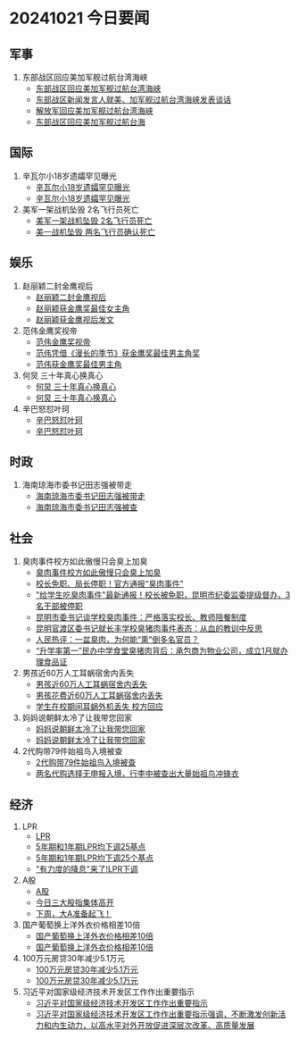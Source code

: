 # 20241021 今日要闻

## 军事
1. 东部战区回应美加军舰过航台湾海峡
	- [东部战区回应美加军舰过航台湾海峡](https://www.google.com/search?q=%E4%B8%9C%E9%83%A8%E6%88%98%E5%8C%BA%E5%9B%9E%E5%BA%94%E7%BE%8E%E5%8A%A0%E5%86%9B%E8%88%B0%E8%BF%87%E8%88%AA%E5%8F%B0%E6%B9%BE%E6%B5%B7%E5%B3%A1)
	- [东部战区新闻发言人就美、加军舰过航台湾海峡发表谈话](https://www.google.com/search?q=%E4%B8%9C%E9%83%A8%E6%88%98%E5%8C%BA%E6%96%B0%E9%97%BB%E5%8F%91%E8%A8%80%E4%BA%BA%E5%B0%B1%E7%BE%8E%E3%80%81%E5%8A%A0%E5%86%9B%E8%88%B0%E8%BF%87%E8%88%AA%E5%8F%B0%E6%B9%BE%E6%B5%B7%E5%B3%A1%E5%8F%91%E8%A1%A8%E8%B0%88%E8%AF%9D)
	- [解放军回应美加军舰过航台湾海峡](https://www.google.com/search?q=%E8%A7%A3%E6%94%BE%E5%86%9B%E5%9B%9E%E5%BA%94%E7%BE%8E%E5%8A%A0%E5%86%9B%E8%88%B0%E8%BF%87%E8%88%AA%E5%8F%B0%E6%B9%BE%E6%B5%B7%E5%B3%A1)
	- [东部战区回应美加军舰过航台海](https://www.google.com/search?q=%E4%B8%9C%E9%83%A8%E6%88%98%E5%8C%BA%E5%9B%9E%E5%BA%94%E7%BE%8E%E5%8A%A0%E5%86%9B%E8%88%B0%E8%BF%87%E8%88%AA%E5%8F%B0%E6%B5%B7)
## 国际
1. 辛瓦尔小18岁遗孀罕见曝光
	- [辛瓦尔小18岁遗孀罕见曝光](https://www.google.com/search?q=%E8%BE%9B%E7%93%A6%E5%B0%94%E5%B0%8F18%E5%B2%81%E9%81%97%E5%AD%80%E7%BD%95%E8%A7%81%E6%9B%9D%E5%85%89)
	- [辛瓦尔小18岁遗孀罕见曝光](https://www.google.com/search?q=%E8%BE%9B%E7%93%A6%E5%B0%94%E5%B0%8F18%E5%B2%81%E9%81%97%E5%AD%80%E7%BD%95%E8%A7%81%E6%9B%9D%E5%85%89)
1. 美军一架战机坠毁 2名飞行员死亡
	- [美军一架战机坠毁 2名飞行员死亡](https://www.google.com/search?q=%E7%BE%8E%E5%86%9B%E4%B8%80%E6%9E%B6%E6%88%98%E6%9C%BA%E5%9D%A0%E6%AF%81%202%E5%90%8D%E9%A3%9E%E8%A1%8C%E5%91%98%E6%AD%BB%E4%BA%A1)
	- [美一战机坠毁 两名飞行员确认死亡](https://www.google.com/search?q=%E7%BE%8E%E4%B8%80%E6%88%98%E6%9C%BA%E5%9D%A0%E6%AF%81%20%E4%B8%A4%E5%90%8D%E9%A3%9E%E8%A1%8C%E5%91%98%E7%A1%AE%E8%AE%A4%E6%AD%BB%E4%BA%A1)
## 娱乐
1. 赵丽颖二封金鹰视后
	- [赵丽颖二封金鹰视后](https://www.google.com/search?q=%E8%B5%B5%E4%B8%BD%E9%A2%96%E4%BA%8C%E5%B0%81%E9%87%91%E9%B9%B0%E8%A7%86%E5%90%8E)
	- [赵丽颖获金鹰奖最佳女主角](https://www.google.com/search?q=%E8%B5%B5%E4%B8%BD%E9%A2%96%E8%8E%B7%E9%87%91%E9%B9%B0%E5%A5%96%E6%9C%80%E4%BD%B3%E5%A5%B3%E4%B8%BB%E8%A7%92)
	- [赵丽颖获金鹰视后发文](https://www.google.com/search?q=%E8%B5%B5%E4%B8%BD%E9%A2%96%E8%8E%B7%E9%87%91%E9%B9%B0%E8%A7%86%E5%90%8E%E5%8F%91%E6%96%87)
1. 范伟金鹰奖视帝
	- [范伟金鹰奖视帝](https://www.google.com/search?q=%E8%8C%83%E4%BC%9F%E9%87%91%E9%B9%B0%E5%A5%96%E8%A7%86%E5%B8%9D)
	- [范伟凭借《漫长的季节》获金鹰奖最佳男主角奖](https://www.google.com/search?q=%E8%8C%83%E4%BC%9F%E5%87%AD%E5%80%9F%E3%80%8A%E6%BC%AB%E9%95%BF%E7%9A%84%E5%AD%A3%E8%8A%82%E3%80%8B%E8%8E%B7%E9%87%91%E9%B9%B0%E5%A5%96%E6%9C%80%E4%BD%B3%E7%94%B7%E4%B8%BB%E8%A7%92%E5%A5%96)
	- [范伟获金鹰奖最佳男主角](https://www.google.com/search?q=%E8%8C%83%E4%BC%9F%E8%8E%B7%E9%87%91%E9%B9%B0%E5%A5%96%E6%9C%80%E4%BD%B3%E7%94%B7%E4%B8%BB%E8%A7%92)
1. 何炅 三十年真心换真心
	- [何炅 三十年真心换真心](https://www.google.com/search?q=%E4%BD%95%E7%82%85%20%E4%B8%89%E5%8D%81%E5%B9%B4%E7%9C%9F%E5%BF%83%E6%8D%A2%E7%9C%9F%E5%BF%83)
	- [何炅 三十年真心换真心](https://www.google.com/search?q=%E4%BD%95%E7%82%85%20%E4%B8%89%E5%8D%81%E5%B9%B4%E7%9C%9F%E5%BF%83%E6%8D%A2%E7%9C%9F%E5%BF%83)
1. 辛巴怒怼叶珂
	- [辛巴怒怼叶珂](https://www.google.com/search?q=%E8%BE%9B%E5%B7%B4%E6%80%92%E6%80%BC%E5%8F%B6%E7%8F%82)
	- [辛巴怒怼叶珂](https://www.google.com/search?q=%E8%BE%9B%E5%B7%B4%E6%80%92%E6%80%BC%E5%8F%B6%E7%8F%82)
## 时政
1. 海南琼海市委书记田志强被带走
	- [海南琼海市委书记田志强被带走](https://www.google.com/search?q=%E6%B5%B7%E5%8D%97%E7%90%BC%E6%B5%B7%E5%B8%82%E5%A7%94%E4%B9%A6%E8%AE%B0%E7%94%B0%E5%BF%97%E5%BC%BA%E8%A2%AB%E5%B8%A6%E8%B5%B0)
	- [海南琼海市委书记田志强被查](https://www.google.com/search?q=%E6%B5%B7%E5%8D%97%E7%90%BC%E6%B5%B7%E5%B8%82%E5%A7%94%E4%B9%A6%E8%AE%B0%E7%94%B0%E5%BF%97%E5%BC%BA%E8%A2%AB%E6%9F%A5)
## 社会
1. 臭肉事件校方如此傲慢只会臭上加臭
	- [臭肉事件校方如此傲慢只会臭上加臭](https://www.google.com/search?q=%E8%87%AD%E8%82%89%E4%BA%8B%E4%BB%B6%E6%A0%A1%E6%96%B9%E5%A6%82%E6%AD%A4%E5%82%B2%E6%85%A2%E5%8F%AA%E4%BC%9A%E8%87%AD%E4%B8%8A%E5%8A%A0%E8%87%AD)
	- [校长免职、局长停职！官方通报“臭肉事件"](https://www.google.com/search?q=%E6%A0%A1%E9%95%BF%E5%85%8D%E8%81%8C%E3%80%81%E5%B1%80%E9%95%BF%E5%81%9C%E8%81%8C%EF%BC%81%E5%AE%98%E6%96%B9%E9%80%9A%E6%8A%A5%E2%80%9C%E8%87%AD%E8%82%89%E4%BA%8B%E4%BB%B6%22)
	- ["给学生吃臭肉事件"最新通报！校长被免职，昆明市纪委监委提级督办，3名干部被停职](https://www.google.com/search?q=%22%E7%BB%99%E5%AD%A6%E7%94%9F%E5%90%83%E8%87%AD%E8%82%89%E4%BA%8B%E4%BB%B6%22%E6%9C%80%E6%96%B0%E9%80%9A%E6%8A%A5%EF%BC%81%E6%A0%A1%E9%95%BF%E8%A2%AB%E5%85%8D%E8%81%8C%EF%BC%8C%E6%98%86%E6%98%8E%E5%B8%82%E7%BA%AA%E5%A7%94%E7%9B%91%E5%A7%94%E6%8F%90%E7%BA%A7%E7%9D%A3%E5%8A%9E%EF%BC%8C3%E5%90%8D%E5%B9%B2%E9%83%A8%E8%A2%AB%E5%81%9C%E8%81%8C)
	- [昆明市委书记谈学校臭肉事件：严格落实校长、教师陪餐制度](https://www.google.com/search?q=%E6%98%86%E6%98%8E%E5%B8%82%E5%A7%94%E4%B9%A6%E8%AE%B0%E8%B0%88%E5%AD%A6%E6%A0%A1%E8%87%AD%E8%82%89%E4%BA%8B%E4%BB%B6%EF%BC%9A%E4%B8%A5%E6%A0%BC%E8%90%BD%E5%AE%9E%E6%A0%A1%E9%95%BF%E3%80%81%E6%95%99%E5%B8%88%E9%99%AA%E9%A4%90%E5%88%B6%E5%BA%A6)
	- [昆明官渡区委书记就长丰学校臭猪肉事件表态：从血的教训中反思](https://www.google.com/search?q=%E6%98%86%E6%98%8E%E5%AE%98%E6%B8%A1%E5%8C%BA%E5%A7%94%E4%B9%A6%E8%AE%B0%E5%B0%B1%E9%95%BF%E4%B8%B0%E5%AD%A6%E6%A0%A1%E8%87%AD%E7%8C%AA%E8%82%89%E4%BA%8B%E4%BB%B6%E8%A1%A8%E6%80%81%EF%BC%9A%E4%BB%8E%E8%A1%80%E7%9A%84%E6%95%99%E8%AE%AD%E4%B8%AD%E5%8F%8D%E6%80%9D)
	- [人民热评：一盆臭肉，为何能“熏”倒多名官员？](https://www.google.com/search?q=%E4%BA%BA%E6%B0%91%E7%83%AD%E8%AF%84%EF%BC%9A%E4%B8%80%E7%9B%86%E8%87%AD%E8%82%89%EF%BC%8C%E4%B8%BA%E4%BD%95%E8%83%BD%E2%80%9C%E7%86%8F%E2%80%9D%E5%80%92%E5%A4%9A%E5%90%8D%E5%AE%98%E5%91%98%EF%BC%9F)
	- [“升学率第一”民办中学食堂臭猪肉背后：承包商为物业公司，成立1月就办理食品证](https://www.google.com/search?q=%E2%80%9C%E5%8D%87%E5%AD%A6%E7%8E%87%E7%AC%AC%E4%B8%80%E2%80%9D%E6%B0%91%E5%8A%9E%E4%B8%AD%E5%AD%A6%E9%A3%9F%E5%A0%82%E8%87%AD%E7%8C%AA%E8%82%89%E8%83%8C%E5%90%8E%EF%BC%9A%E6%89%BF%E5%8C%85%E5%95%86%E4%B8%BA%E7%89%A9%E4%B8%9A%E5%85%AC%E5%8F%B8%EF%BC%8C%E6%88%90%E7%AB%8B1%E6%9C%88%E5%B0%B1%E5%8A%9E%E7%90%86%E9%A3%9F%E5%93%81%E8%AF%81)
1. 男孩近60万人工耳蜗宿舍内丢失
	- [男孩近60万人工耳蜗宿舍内丢失](https://www.google.com/search?q=%E7%94%B7%E5%AD%A9%E8%BF%9160%E4%B8%87%E4%BA%BA%E5%B7%A5%E8%80%B3%E8%9C%97%E5%AE%BF%E8%88%8D%E5%86%85%E4%B8%A2%E5%A4%B1)
	- [男孩花费近60万人工耳蜗宿舍内丢失](https://www.google.com/search?q=%E7%94%B7%E5%AD%A9%E8%8A%B1%E8%B4%B9%E8%BF%9160%E4%B8%87%E4%BA%BA%E5%B7%A5%E8%80%B3%E8%9C%97%E5%AE%BF%E8%88%8D%E5%86%85%E4%B8%A2%E5%A4%B1)
	- [学生在校期间耳蜗外机丢失 校方回应](https://www.google.com/search?q=%E5%AD%A6%E7%94%9F%E5%9C%A8%E6%A0%A1%E6%9C%9F%E9%97%B4%E8%80%B3%E8%9C%97%E5%A4%96%E6%9C%BA%E4%B8%A2%E5%A4%B1%20%E6%A0%A1%E6%96%B9%E5%9B%9E%E5%BA%94)
1. 妈妈说朝鲜太冷了让我带您回家
	- [妈妈说朝鲜太冷了让我带您回家](https://www.google.com/search?q=%E5%A6%88%E5%A6%88%E8%AF%B4%E6%9C%9D%E9%B2%9C%E5%A4%AA%E5%86%B7%E4%BA%86%E8%AE%A9%E6%88%91%E5%B8%A6%E6%82%A8%E5%9B%9E%E5%AE%B6)
	- [妈妈说朝鲜太冷了让我带您回家](https://www.google.com/search?q=%E5%A6%88%E5%A6%88%E8%AF%B4%E6%9C%9D%E9%B2%9C%E5%A4%AA%E5%86%B7%E4%BA%86%E8%AE%A9%E6%88%91%E5%B8%A6%E6%82%A8%E5%9B%9E%E5%AE%B6)
1. 2代购带79件始祖鸟入境被查
	- [2代购带79件始祖鸟入境被查](https://www.google.com/search?q=2%E4%BB%A3%E8%B4%AD%E5%B8%A679%E4%BB%B6%E5%A7%8B%E7%A5%96%E9%B8%9F%E5%85%A5%E5%A2%83%E8%A2%AB%E6%9F%A5)
	- [两名代购选择无申报入境，行李中被查出大量始祖鸟冲锋衣](https://www.google.com/search?q=%E4%B8%A4%E5%90%8D%E4%BB%A3%E8%B4%AD%E9%80%89%E6%8B%A9%E6%97%A0%E7%94%B3%E6%8A%A5%E5%85%A5%E5%A2%83%EF%BC%8C%E8%A1%8C%E6%9D%8E%E4%B8%AD%E8%A2%AB%E6%9F%A5%E5%87%BA%E5%A4%A7%E9%87%8F%E5%A7%8B%E7%A5%96%E9%B8%9F%E5%86%B2%E9%94%8B%E8%A1%A3)
## 经济
1. LPR
	- [LPR](https://www.google.com/search?q=LPR)
	- [5年期和1年期LPR均下调25基点](https://www.google.com/search?q=5%E5%B9%B4%E6%9C%9F%E5%92%8C1%E5%B9%B4%E6%9C%9FLPR%E5%9D%87%E4%B8%8B%E8%B0%8325%E5%9F%BA%E7%82%B9)
	- [5年期和1年期LPR均下调25个基点](https://www.google.com/search?q=5%E5%B9%B4%E6%9C%9F%E5%92%8C1%E5%B9%B4%E6%9C%9FLPR%E5%9D%87%E4%B8%8B%E8%B0%8325%E4%B8%AA%E5%9F%BA%E7%82%B9)
	- ["有力度的降息"来了!LPR下调](https://www.google.com/search?q=%22%E6%9C%89%E5%8A%9B%E5%BA%A6%E7%9A%84%E9%99%8D%E6%81%AF%22%E6%9D%A5%E4%BA%86%21LPR%E4%B8%8B%E8%B0%83)
1. A股
	- [A股](https://www.google.com/search?q=A%E8%82%A1)
	- [今日三大股指集体高开](https://www.google.com/search?q=%E4%BB%8A%E6%97%A5%E4%B8%89%E5%A4%A7%E8%82%A1%E6%8C%87%E9%9B%86%E4%BD%93%E9%AB%98%E5%BC%80)
	- [下周，大A准备起飞！](https://www.google.com/search?q=%E4%B8%8B%E5%91%A8%EF%BC%8C%E5%A4%A7A%E5%87%86%E5%A4%87%E8%B5%B7%E9%A3%9E%EF%BC%81)
1. 国产葡萄换上洋外衣价格相差10倍
	- [国产葡萄换上洋外衣价格相差10倍](https://www.google.com/search?q=%E5%9B%BD%E4%BA%A7%E8%91%A1%E8%90%84%E6%8D%A2%E4%B8%8A%E6%B4%8B%E5%A4%96%E8%A1%A3%E4%BB%B7%E6%A0%BC%E7%9B%B8%E5%B7%AE10%E5%80%8D)
	- [国产葡萄换上洋外衣价格相差10倍](https://www.google.com/search?q=%E5%9B%BD%E4%BA%A7%E8%91%A1%E8%90%84%E6%8D%A2%E4%B8%8A%E6%B4%8B%E5%A4%96%E8%A1%A3%E4%BB%B7%E6%A0%BC%E7%9B%B8%E5%B7%AE10%E5%80%8D)
1. 100万元房贷30年减少5.1万元
	- [100万元房贷30年减少5.1万元](https://www.google.com/search?q=100%E4%B8%87%E5%85%83%E6%88%BF%E8%B4%B730%E5%B9%B4%E5%87%8F%E5%B0%915.1%E4%B8%87%E5%85%83)
	- [100万元房贷30年减少5.1万元](https://www.google.com/search?q=100%E4%B8%87%E5%85%83%E6%88%BF%E8%B4%B730%E5%B9%B4%E5%87%8F%E5%B0%915.1%E4%B8%87%E5%85%83)
1. 习近平对国家级经济技术开发区工作作出重要指示
	- [习近平对国家级经济技术开发区工作作出重要指示](https://www.google.com/search?q=%E4%B9%A0%E8%BF%91%E5%B9%B3%E5%AF%B9%E5%9B%BD%E5%AE%B6%E7%BA%A7%E7%BB%8F%E6%B5%8E%E6%8A%80%E6%9C%AF%E5%BC%80%E5%8F%91%E5%8C%BA%E5%B7%A5%E4%BD%9C%E4%BD%9C%E5%87%BA%E9%87%8D%E8%A6%81%E6%8C%87%E7%A4%BA)
	- [习近平对国家级经济技术开发区工作作出重要指示强调，不断激发创新活力和内生动力，以高水平对外开放促进深层次改革、高质量发展](https://www.google.com/search?q=%E4%B9%A0%E8%BF%91%E5%B9%B3%E5%AF%B9%E5%9B%BD%E5%AE%B6%E7%BA%A7%E7%BB%8F%E6%B5%8E%E6%8A%80%E6%9C%AF%E5%BC%80%E5%8F%91%E5%8C%BA%E5%B7%A5%E4%BD%9C%E4%BD%9C%E5%87%BA%E9%87%8D%E8%A6%81%E6%8C%87%E7%A4%BA%E5%BC%BA%E8%B0%83%EF%BC%8C%E4%B8%8D%E6%96%AD%E6%BF%80%E5%8F%91%E5%88%9B%E6%96%B0%E6%B4%BB%E5%8A%9B%E5%92%8C%E5%86%85%E7%94%9F%E5%8A%A8%E5%8A%9B%EF%BC%8C%E4%BB%A5%E9%AB%98%E6%B0%B4%E5%B9%B3%E5%AF%B9%E5%A4%96%E5%BC%80%E6%94%BE%E4%BF%83%E8%BF%9B%E6%B7%B1%E5%B1%82%E6%AC%A1%E6%94%B9%E9%9D%A9%E3%80%81%E9%AB%98%E8%B4%A8%E9%87%8F%E5%8F%91%E5%B1%95)
